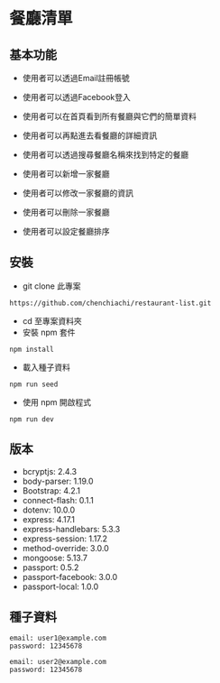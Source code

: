 # 餐廳清單

## 基本功能
- 使用者可以透過Email註冊帳號

- 使用者可以透過Facebook登入

- 使用者可以在首頁看到所有餐廳與它們的簡單資料

- 使用者可以再點進去看餐廳的詳細資訊
  
- 使用者可以透過搜尋餐廳名稱來找到特定的餐廳

- 使用者可以新增一家餐廳

- 使用者可以修改一家餐廳的資訊

- 使用者可以刪除一家餐廳

- 使用者可以設定餐廳排序


## 安裝
- git clone  此專案
```
https://github.com/chenchiachi/restaurant-list.git
```
- cd 至專案資料夾
- 安裝 npm 套件
```
npm install
```
- 載入種子資料
```
npm run seed
```
- 使用 npm 開啟程式
```
npm run dev
```

## 版本
- bcryptjs: 2.4.3
- body-parser: 1.19.0
- Bootstrap: 4.2.1
- connect-flash: 0.1.1
- dotenv: 10.0.0
- express: 4.17.1
- express-handlebars: 5.3.3
- express-session: 1.17.2
- method-override: 3.0.0
- mongoose: 5.13.7
- passport: 0.5.2
- passport-facebook: 3.0.0
- passport-local: 1.0.0

## 種子資料
```
email: user1@example.com
password: 12345678
```
```
email: user2@example.com
password: 12345678
```